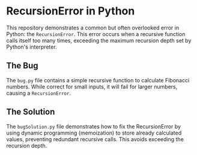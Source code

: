 # RecursionError in Python

This repository demonstrates a common but often overlooked error in Python: the `RecursionError`. This error occurs when a recursive function calls itself too many times, exceeding the maximum recursion depth set by Python's interpreter.

## The Bug

The `bug.py` file contains a simple recursive function to calculate Fibonacci numbers.  While correct for small inputs, it will fail for larger numbers, causing a `RecursionError`.

## The Solution

The `bugSolution.py` file demonstrates how to fix the RecursionError by using dynamic programming (memoization) to store already calculated values, preventing redundant recursive calls. This avoids exceeding the recursion depth.